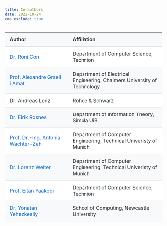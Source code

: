 ```yaml
---
title: Co-authors
date: 2022-10-24
cms_exclude: true
---
```

<style>
.authors-table {
  width: 100%;
  border-collapse: collapse;
  margin: 20px 0;
  font-size: 16px;
}

/* Light mode styles */
.authors-table th {
  background-color: #f8f9fa;
  padding: 12px 15px;
  text-align: left;
  font-weight: 600;
  border-bottom: 2px solid #dee2e6;
  color: #212529;
}

.authors-table td {
  padding: 12px 15px;
  border-bottom: 1px solid #dee2e6;
  color: #212529;
}

.authors-table tr:nth-child(even) {
  background-color: #f8f9fa;
}

.authors-table tr:nth-child(odd) {
  background-color: white;
}

.authors-table th:first-child,
.authors-table td:first-child {
  width: 40%;
}

.authors-table th:last-child,
.authors-table td:last-child {
  width: 60%;
}

.authors-table tr:hover {
  background-color: #e9ecef;
}

.authors-table a {
  color: #0066cc;
  text-decoration: none;
}

.authors-table a:hover {
  color: #004499;
  text-decoration: underline;
}

/* Dark mode styles */
@media (prefers-color-scheme: dark) {
  .authors-table th {
    background-color: #2d3748;
    border-bottom: 2px solid #4a5568;
    color: #e2e8f0;
  }

  .authors-table td {
    border-bottom: 1px solid #4a5568;
    color: #e2e8f0;
  }

  .authors-table tr:nth-child(even) {
    background-color: #2d3748;
  }

  .authors-table tr:nth-child(odd) {
    background-color: #1a202c;
  }

  .authors-table tr:hover {
    background-color: #4a5568;
  }

  .authors-table a {
    color: #63b3ed;
  }

  .authors-table a:hover {
    color: #90cdf4;
  }
}

/* Hugo Academic theme specific dark mode classes */
html[data-theme="dark"] .authors-table th {
  background-color: #2d3748;
  border-bottom: 2px solid #4a5568;
  color: #e2e8f0;
}

html[data-theme="dark"] .authors-table td {
  border-bottom: 1px solid #4a5568;
  color: #e2e8f0;
}

html[data-theme="dark"] .authors-table tr:nth-child(even) {
  background-color: #2d3748;
}

html[data-theme="dark"] .authors-table tr:nth-child(odd) {
  background-color: #1a202c;
}

html[data-theme="dark"] .authors-table tr:hover {
  background-color: #4a5568;
}

html[data-theme="dark"] .authors-table a {
  color: #63b3ed;
}

html[data-theme="dark"] .authors-table a:hover {
  color: #90cdf4;
}

/* Additional fallback for body class based themes */
.dark .authors-table th {
  background-color: #2d3748;
  border-bottom: 2px solid #4a5568;
  color: #e2e8f0;
}

.dark .authors-table td {
  border-bottom: 1px solid #4a5568;
  color: #e2e8f0;
}

.dark .authors-table tr:nth-child(even) {
  background-color: #2d3748;
}

.dark .authors-table tr:nth-child(odd) {
  background-color: #1a202c;
}

.dark .authors-table tr:hover {
  background-color: #4a5568;
}

.dark .authors-table a {
  color: #63b3ed;
}

.dark .authors-table a:hover {
  color: #90cdf4;
}
</style>
<table class="authors-table">
  <thead>
    <tr>
      <th>Author</th>
      <th>Affiliation</th>
    </tr>
  </thead>
  <tbody>
    <tr>
      <td><a href="https://ronicon.bitbucket.io/">Dr. Roni Con</a></td>
      <td>Department of Computer Science, Technion</td>
    </tr>
    <tr>
      <td><a href="https://sites.google.com/site/agraellamat">Prof. Alexandre Graell i Amat</a></td>
      <td>Department of Electrical Engineering, Chalmers University of Technology</td>
    </tr>
    <tr>
      <td>Dr. Andreas Lenz</td>
      <td>Rohde & Schwarz</td>
    </tr>
    <tr>
      <td><a href="https://www.simula.no/people/eirikrosnes">Dr. Eirik Rosnes</a></td>
      <td>Department of Information Theory, Simula UiB</td>
    </tr>
    <tr>
      <td><a href="https://www.ce.cit.tum.de/en/lnt/people/professors/wachter-zeh/">Prof. Dr.-Ing. Antonia Wachter-Zeh</a></td>
      <td>Department of Computer Engineering, Technical Univeristy of Munich</td>
    </tr>
    <tr>
      <td><a href="https://www.linkedin.com/in/lorenz-welter">Dr. Lorenz Welter</a></td>
      <td>Department of Computer Engineering, Technical Univeristy of Munich</td>
    </tr>
    <tr>
      <td><a href="https://yaakobi.net.technion.ac.il/">Prof. Eitan Yaakobi</a></td>
      <td>Department of Computer Science, Technion</td>
    </tr>
    <tr>
      <td><a href="https://www.ncl.ac.uk/computing/staff/profile/yonatanyehezkeally.html">Dr. Yonatan Yehezkeally</a></td>
      <td>School of Computing, Newcastle University</td>
    </tr>
  </tbody>
</table>
